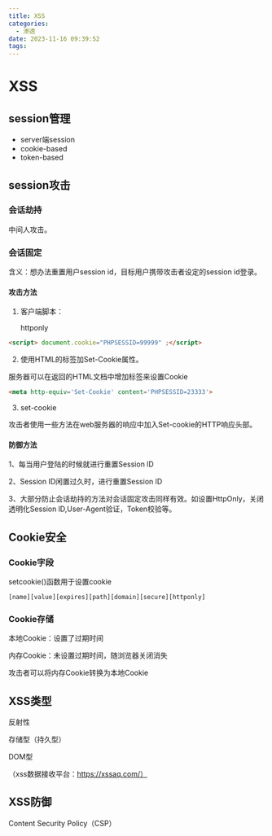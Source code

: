 ```yaml
---
title: XSS
categories:
  - 渗透
date: 2023-11-16 09:39:52
tags:
---
```


# XSS

## session管理

- server端session
- cookie-based
- token-based

<!-- more -->

## session攻击

### 会话劫持

中间人攻击。

### 会话固定

含义：想办法重置用户session id，目标用户携带攻击者设定的session id登录。

#### 攻击方法

1. 客户端脚本：

   httponly

```html
<script> document.cookie="PHPSESSID=99999" ;</script>
```

2. 使用HTML的<META>标签加Set-Cookie属性。

服务器可以在返回的HTML文档中增加<meta>标签来设置Cookie

```html
<meta http-equiv='Set-Cookie' content='PHPSESSID=23333'>
```

3. set-cookie

攻击者使用一些方法在web服务器的响应中加入Set-cookie的HTTP响应头部。

#### 防御方法

1、每当用户登陆的时候就进行重置Session lD

2、Session ID闲置过久时，进行重置Session lD

3、大部分防止会话劫持的方法对会话固定攻击同样有效。如设置HttpOnly，关闭透明化Session lD,User-Agent验证，Token校验等。

## Cookie安全

### **Cookie字段**

setcookie()函数用于设置cookie

```
[name][value][expires][path][domain][secure][httponly]
```

### **Cookie存储**

本地Cookie：设置了过期时间

内存Cookie：未设置过期时间，随浏览器关闭消失

攻击者可以将内存Cookie转换为本地Cookie

## XSS类型

反射性

存储型（持久型）

DOM型



（xss数据接收平台：https://xssaq.com/）

## XSS防御

Content Security Policy（CSP）



